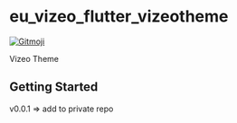 # eu_vizeo_flutter_vizeotheme

<a href="https://gitmoji.dev">
  <img src="https://img.shields.io/badge/gitmoji-%20😜%20😍-FFDD67.svg?style=flat-square" alt="Gitmoji">
</a>

Vizeo Theme

## Getting Started

v0.0.1 => add to private repo